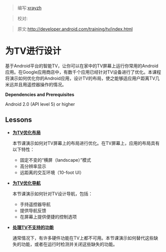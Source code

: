 > 编写:[xrayzh](https://github.com/xrayzh)

> 校对:

> 原文:<http://developer.android.com/training/tv/index.html>

# 为TV进行设计

基于Android平台的智能TV，让你可以在家中的TV屏幕上运行你常用的Android应用。在Google应用商店中，有数千个应用已经针对TV设备进行了优化。本课程将演示如何优化你的Android应用，设计TV的布局，使之能够适应用户距离TV几米远并且用遥控器操作的情况。

**Dependencies and Prerequisites**

Android 2.0 (API level 5) or higher


## Lessons

* [**为TV优化布局**](optimize-layouts-tv.html)

  本节课演示如何对TV屏幕上的布局进行优化。在TV屏幕上，应用的布局具有以下特性：
  * 固定不变的“横屏（landscape）”模式
  * 高分辨率显示
  * 远距离的交互环境（10-foot UI）


* [**为TV优化导航**](optimize-nav-tv.html)

  本节课演示如何针对TV设计导航，包括：
  * 手持遥控器导航
  * 提供导航反馈
  * 在屏幕上提供便捷的控制选项


* [**处理TV不支持的功能**](unsurpport-features-tv.html)

  通常情况下，有许多硬件功能在TV上都不可用。本节课演示如何替代这些缺失的功能，或者在运行时检测并关闭这些缺失的功能。

